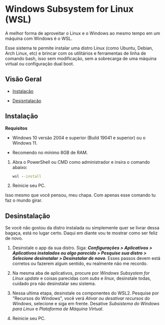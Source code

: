 # Windows Subsystem for Linux (WSL)

A melhor forma de aproveitar o Linux e o Windows ao mesmo tempo em um máquina com Windows é o WSL. 

Esse sistema te permite instalar uma distro Linux (como Ubuntu, Debian, Arch Linux, etc) e brincar com os utilitários e ferramentas de linha de comando bash, isso sem modificação, sem a sobrecarga de uma máquina virtual ou configuração dual boot.

## Visão Geral

- [Instalação](#instalação)

- [Desisntalação](#desinstalação)

## Instalação

**Requisitos**

- Windows 10 versão 2004 e superior (Build 19041 e superior) ou o Windows 11.

- Recomendo no mínimo 8GB de RAM.

1. Abra o PowerShell ou CMD como administrador e insira o comando abaixo:

    ```cmd
    wsl --install
    ```

2. Reinicie seu PC.

Isso mesmo que você pensou, meu chapa. Com apenas esse comando tu faz o mundo girar.

## Desinstalação

Se você não gostou da distro instalada ou simplemente quer se livrar dessa bagaça, está no lugar certo. Daqui em diante vou te mostrar como ser feliz de novo.

1. Desinstale o app da sua distro. Siga: ***Configurações > Aplicativos > Aplicativos instalados ou algo parecido > Pesquise sua distro > Selecione desinstalar > Desinstalar de novo***. Esses passos devem está corretos ou fazerem algum sentido, eu realmente não me recordo.

2. Na mesma aba de aplicativos, procure por *Windows Subsystem for Linux update* e coisas parecidas com *subs* e *linux*, desinstale todas, cuidado pra não desinstalar seu sistema.

3. Nessa ultima etapa, desinstale os componentes do WSL2. Pesquise por "Recursos do Windows", você verá *Ativar ou desativar recursos do Windows*, selecione e siga em frente. Desative *Subsistema do Windows para Linux* e *Plataforma de Máquina Virtual*.

4. Reinicie seu PC.